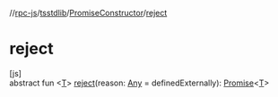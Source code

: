 //[rpc-js](../../../index.md)/[tsstdlib](../index.md)/[PromiseConstructor](index.md)/[reject](reject.md)

# reject

[js]\
abstract fun &lt;[T](reject.md)&gt; [reject](reject.md)(reason: [Any](https://kotlinlang.org/api/latest/jvm/stdlib/kotlin/-any/index.html) = definedExternally): [Promise](https://kotlinlang.org/api/latest/jvm/stdlib/kotlin.js/-promise/index.html)&lt;[T](reject.md)&gt;
